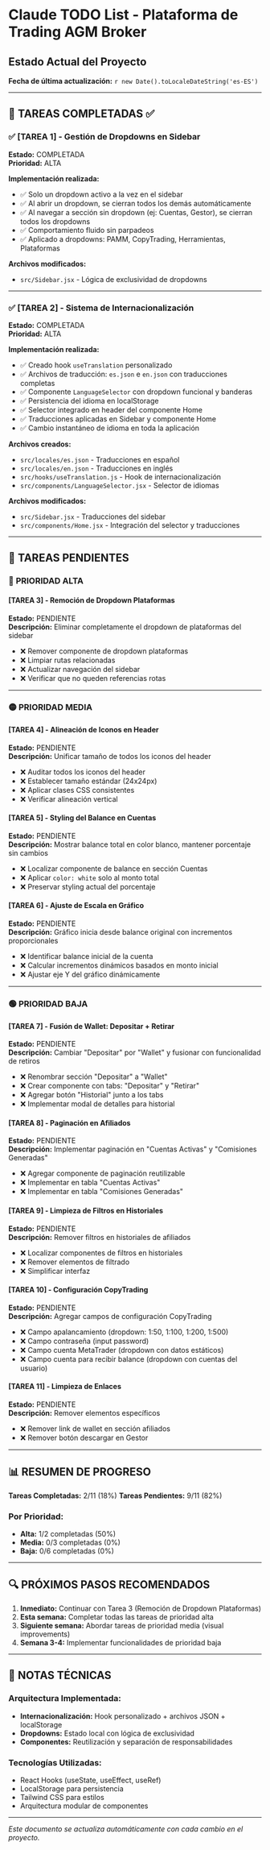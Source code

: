 # Claude TODO List - Plataforma de Trading AGM Broker

## Estado Actual del Proyecto
**Fecha de última actualización:** `r new Date().toLocaleDateString('es-ES')`

---

## 🎯 TAREAS COMPLETADAS ✅

### ✅ **[TAREA 1] - Gestión de Dropdowns en Sidebar** 
**Estado:** COMPLETADA  
**Prioridad:** ALTA  

**Implementación realizada:**
- ✅ Solo un dropdown activo a la vez en el sidebar
- ✅ Al abrir un dropdown, se cierran todos los demás automáticamente
- ✅ Al navegar a sección sin dropdown (ej: Cuentas, Gestor), se cierran todos los dropdowns
- ✅ Comportamiento fluido sin parpadeos
- ✅ Aplicado a dropdowns: PAMM, CopyTrading, Herramientas, Plataformas

**Archivos modificados:**
- `src/Sidebar.jsx` - Lógica de exclusividad de dropdowns

---

### ✅ **[TAREA 2] - Sistema de Internacionalización**
**Estado:** COMPLETADA  
**Prioridad:** ALTA  

**Implementación realizada:**
- ✅ Creado hook `useTranslation` personalizado
- ✅ Archivos de traducción: `es.json` e `en.json` con traducciones completas
- ✅ Componente `LanguageSelector` con dropdown funcional y banderas
- ✅ Persistencia del idioma en localStorage
- ✅ Selector integrado en header del componente Home
- ✅ Traducciones aplicadas en Sidebar y componente Home
- ✅ Cambio instantáneo de idioma en toda la aplicación

**Archivos creados:**
- `src/locales/es.json` - Traducciones en español
- `src/locales/en.json` - Traducciones en inglés  
- `src/hooks/useTranslation.js` - Hook de internacionalización
- `src/components/LanguageSelector.jsx` - Selector de idiomas

**Archivos modificados:**
- `src/Sidebar.jsx` - Traducciones del sidebar
- `src/components/Home.jsx` - Integración del selector y traducciones

---

## 🚧 TAREAS PENDIENTES 

### 🔴 **PRIORIDAD ALTA**

#### **[TAREA 3] - Remoción de Dropdown Plataformas**
**Estado:** PENDIENTE  
**Descripción:** Eliminar completamente el dropdown de plataformas del sidebar
- ❌ Remover componente de dropdown plataformas  
- ❌ Limpiar rutas relacionadas
- ❌ Actualizar navegación del sidebar
- ❌ Verificar que no queden referencias rotas

---

### 🟡 **PRIORIDAD MEDIA**

#### **[TAREA 4] - Alineación de Iconos en Header**
**Estado:** PENDIENTE  
**Descripción:** Unificar tamaño de todos los iconos del header
- ❌ Auditar todos los iconos del header
- ❌ Establecer tamaño estándar (24x24px)
- ❌ Aplicar clases CSS consistentes
- ❌ Verificar alineación vertical

#### **[TAREA 5] - Styling del Balance en Cuentas**
**Estado:** PENDIENTE  
**Descripción:** Mostrar balance total en color blanco, mantener porcentaje sin cambios
- ❌ Localizar componente de balance en sección Cuentas
- ❌ Aplicar `color: white` solo al monto total
- ❌ Preservar styling actual del porcentaje

#### **[TAREA 6] - Ajuste de Escala en Gráfico**
**Estado:** PENDIENTE  
**Descripción:** Gráfico inicia desde balance original con incrementos proporcionales
- ❌ Identificar balance inicial de la cuenta
- ❌ Calcular incrementos dinámicos basados en monto inicial
- ❌ Ajustar eje Y del gráfico dinámicamente

---

### 🟢 **PRIORIDAD BAJA**

#### **[TAREA 7] - Fusión de Wallet: Depositar + Retirar**
**Estado:** PENDIENTE  
**Descripción:** Cambiar "Depositar" por "Wallet" y fusionar con funcionalidad de retiros
- ❌ Renombrar sección "Depositar" a "Wallet"
- ❌ Crear componente con tabs: "Depositar" y "Retirar"
- ❌ Agregar botón "Historial" junto a los tabs
- ❌ Implementar modal de detalles para historial

#### **[TAREA 8] - Paginación en Afiliados**
**Estado:** PENDIENTE  
**Descripción:** Implementar paginación en "Cuentas Activas" y "Comisiones Generadas"
- ❌ Agregar componente de paginación reutilizable
- ❌ Implementar en tabla "Cuentas Activas"
- ❌ Implementar en tabla "Comisiones Generadas"

#### **[TAREA 9] - Limpieza de Filtros en Historiales**
**Estado:** PENDIENTE  
**Descripción:** Remover filtros en historiales de afiliados
- ❌ Localizar componentes de filtros en historiales
- ❌ Remover elementos de filtrado
- ❌ Simplificar interfaz

#### **[TAREA 10] - Configuración CopyTrading**
**Estado:** PENDIENTE  
**Descripción:** Agregar campos de configuración CopyTrading
- ❌ Campo apalancamiento (dropdown: 1:50, 1:100, 1:200, 1:500)
- ❌ Campo contraseña (input password)  
- ❌ Campo cuenta MetaTrader (dropdown con datos estáticos)
- ❌ Campo cuenta para recibir balance (dropdown con cuentas del usuario)

#### **[TAREA 11] - Limpieza de Enlaces**
**Estado:** PENDIENTE  
**Descripción:** Remover elementos específicos
- ❌ Remover link de wallet en sección afiliados
- ❌ Remover botón descargar en Gestor

---

## 📊 RESUMEN DE PROGRESO

**Tareas Completadas:** 2/11 (18%)
**Tareas Pendientes:** 9/11 (82%)

### Por Prioridad:
- **Alta:** 1/2 completadas (50%)
- **Media:** 0/3 completadas (0%)  
- **Baja:** 0/6 completadas (0%)

---

## 🔍 PRÓXIMOS PASOS RECOMENDADOS

1. **Inmediato:** Continuar con Tarea 3 (Remoción de Dropdown Plataformas)
2. **Esta semana:** Completar todas las tareas de prioridad alta
3. **Siguiente semana:** Abordar tareas de prioridad media (visual improvements)
4. **Semana 3-4:** Implementar funcionalidades de prioridad baja

---

## 📝 NOTAS TÉCNICAS

### Arquitectura Implementada:
- **Internacionalización:** Hook personalizado + archivos JSON + localStorage
- **Dropdowns:** Estado local con lógica de exclusividad  
- **Componentes:** Reutilización y separación de responsabilidades

### Tecnologías Utilizadas:
- React Hooks (useState, useEffect, useRef)
- LocalStorage para persistencia
- Tailwind CSS para estilos
- Arquitectura modular de componentes

---

*Este documento se actualiza automáticamente con cada cambio en el proyecto.*